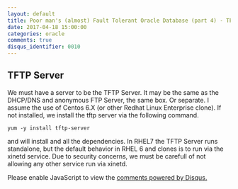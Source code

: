 ```yaml
---
layout: default
title: Poor man's (almost) Fault Tolerant Oracle Database (part 4) - TFT Server
date: 2017-04-18 15:00:00
categories: oracle
comments: true
disqus_identifier: 0010
---
```


## TFTP Server 
We must have a server to be the TFTP Server. It may be the same as the DHCP/DNS and anonymous FTP Server, the same box. Or separate. I assume the use of Centos 6.X (or other Redhat Linux Enterprise clone). If not installed, we install the tftp server via the following command.
```
yum -y install tftp-server
```
and will install and all the dependencies. In RHEL7 the TFTP Server runs standalone, but the default behavior in RHEL 6 and clones is to run via the xinetd service. Due to security concerns, we must be carefull of not allowing any other service run via xinetd.


<div id="disqus_thread"></div>
<script>
  var disqus_config = function () {
    this.page.url = "{{ page.url | prepend: site.url }}";
    this.page.identifier = "{{ page.disqus_identifier }}"; 
  };
  (function() { // DON'T EDIT BELOW THIS LINE
    var d = document, s = d.createElement('script');
    s.src = '//savvaspavlidis.disqus.com/embed.js';
    s.setAttribute('data-timestamp', +new Date());
    (d.head || d.body).appendChild(s);
})();
</script>
<noscript>Please enable JavaScript to view the <a href="https://disqus.com/?ref_noscript">comments powered by Disqus.</a></noscript>
